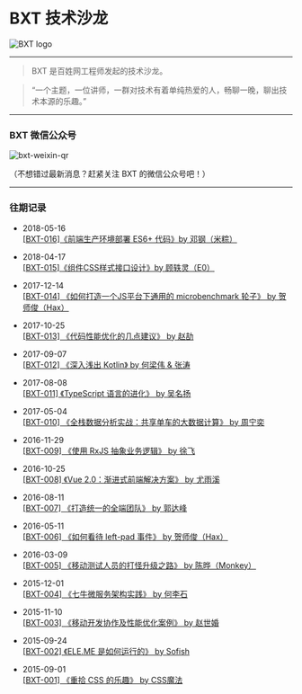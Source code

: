 # BXT 技术沙龙

![BXT logo](https://cloud.githubusercontent.com/assets/5830104/9923541/d91a2b1a-5d28-11e5-89c5-275ec6181aa5.png)

***

> BXT 是百姓网工程师发起的技术沙龙。

> “一个主题，一位讲师，一群对技术有着单纯热爱的人，畅聊一晚，聊出技术本源的乐趣。”

***

### BXT 微信公众号

![bxt-weixin-qr](https://cloud.githubusercontent.com/assets/5830104/9876742/e0309a7c-5bea-11e5-818f-7619c99c5caa.png)

（不想错过最新消息？赶紧关注 BXT 的微信公众号吧！）

***

### 往期记录

* 2018-05-16 <br>
[[BXT-016]《前端生产环境部署 ES6+ 代码》by 邓钢（米粽）](history/016.md)

* 2018-04-17 <br>
[[BXT-015]《组件CSS样式接口设计》by 顾轶灵（E0）](history/015.md)

* 2017-12-14 <br>
[[BXT-014] 《如何打造一个JS平台下通用的 microbenchmark 轮子》 by 贺师俊（Hax）](history/014.md)

* 2017-10-25 <br>
[[BXT-013] 《代码性能优化的几点建议》 by 赵劼](history/013.md)

* 2017-09-07 <br>
[[BXT-012] 《深入浅出 Kotlin》 by 何梁伟 & 张涛](history/012.md)

* 2017-08-08 <br>
[[BXT-011] 《TypeScript 语言的进化》 by 吴名扬](history/011.md)

* 2017-05-04 <br>
[[BXT-010] 《全栈数据分析实战：共享单车的大数据计算》 by 周宁奕](history/010.md)

* 2016-11-29 <br>
[[BXT-009] 《使用 RxJS 抽象业务逻辑》 by 徐飞](history/009.md)

* 2016-10-25 <br>
[[BXT-008] 《Vue 2.0：渐进式前端解决方案》 by 尤雨溪](history/008.md)

* 2016-08-11 <br>
[[BXT-007] 《打造统一的全端团队》 by 郭达峰](history/007.md)

* 2016-05-11 <br>
[[BXT-006] 《如何看待 left-pad 事件》 by 贺师俊（Hax）](history/006.md)

* 2016-03-09 <br>
[[BXT-005] 《移动测试人员的打怪升级之路》 by 陈晔（Monkey）](history/005.md)

* 2015-12-01 <br>
[[BXT-004] 《七牛微服务架构实践》 by 何李石](history/004.md)

* 2015-11-10 <br>
[[BXT-003] 《移动开发协作及性能优化案例》 by 赵世婚](history/003.md)

* 2015-09-24 <br>
[[BXT-002] 《ELE.ME 是如何运行的》 by Sofish](history/002.md)

* 2015-09-01 <br>
[[BXT-001] 《重拾 CSS 的乐趣》 by CSS魔法](history/001.md)
